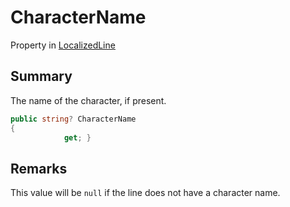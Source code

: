# CharacterName

Property in [LocalizedLine](yarn.unity.localizedline.md)

## Summary

The name of the character, if present.

```csharp
public string? CharacterName
{
            get; }
```

## Remarks

This value will be `null` if the line does not have a character name.
